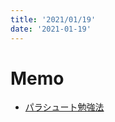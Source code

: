 ```yaml
---
title: '2021/01/19'
date: '2021-01-19'
---
```


# Memo
- <a href="https://eh-career.com/engineerhub/entry/2017/06/28/110000">パラシュート勉強法</a>
